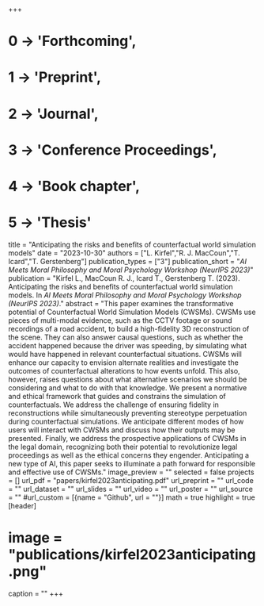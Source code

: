 +++
# 0 -> 'Forthcoming',
# 1 -> 'Preprint',
# 2 -> 'Journal',
# 3 -> 'Conference Proceedings',
# 4 -> 'Book chapter',
# 5 -> 'Thesis'

title = "Anticipating the risks and benefits of counterfactual world simulation models"
date = "2023-10-30"
authors = ["L. Kirfel","R. J. MacCoun","T. Icard","T. Gerstenberg"]
publication_types = ["3"]
publication_short = "_AI Meets Moral Philosophy and Moral Psychology Workshop (NeurIPS 2023)_"
publication = "Kirfel L., MacCoun R. J., Icard T., Gerstenberg T. (2023). Anticipating the risks and benefits of counterfactual world simulation models. In _AI Meets Moral Philosophy and Moral Psychology Workshop (NeurIPS 2023)_."
abstract = "This paper examines the transformative potential of Counterfactual World Simulation Models (CWSMs). CWSMs use pieces of multi-modal evidence, such as the CCTV footage or sound recordings of a road accident, to build a high-fidelity 3D reconstruction of the scene. They can also answer causal questions, such as whether the accident happened because the driver was speeding, by simulating what would have happened in relevant counterfactual situations. CWSMs will enhance our capacity to envision alternate realities and investigate the outcomes of counterfactual alterations to how events unfold. This also, however, raises questions about what alternative scenarios we should be considering and what to do with that knowledge. We present a normative and ethical framework that guides and constrains the simulation of counterfactuals. We address the challenge of ensuring fidelity in reconstructions while simultaneously preventing stereotype perpetuation during counterfactual simulations. We anticipate different modes of how users will interact with CWSMs and discuss how their outputs may be presented. Finally, we address the prospective applications of CWSMs in the legal domain, recognizing both their potential to revolutionize legal proceedings as well as the ethical concerns they engender. Anticipating a new type of AI, this paper seeks to illuminate a path forward for responsible and effective use of CWSMs."
image_preview = ""
selected = false
projects = []
url_pdf = "papers/kirfel2023anticipating.pdf"
url_preprint = ""
url_code = ""
url_dataset = ""
url_slides = ""
url_video = ""
url_poster = ""
url_source = ""
#url_custom = [{name = "Github", url = ""}]
math = true
highlight = true
[header]
# image = "publications/kirfel2023anticipating.png"
caption = ""
+++